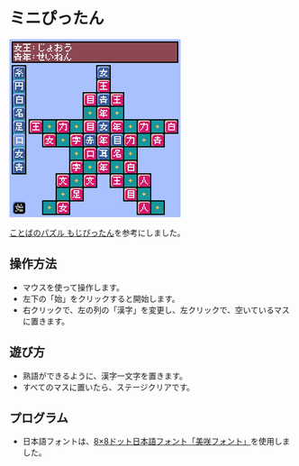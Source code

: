 
# ミニぴったん

![minipittan01](img/minipittan01.png)

[ことばのパズル もじぴったん](https://ja.wikipedia.org/wiki/%E3%81%93%E3%81%A8%E3%81%B0%E3%81%AE%E3%83%91%E3%82%BA%E3%83%AB_%E3%82%82%E3%81%98%E3%81%B4%E3%81%A3%E3%81%9F%E3%82%93)を参考にしました。

## 操作方法

* マウスを使って操作します。
* 左下の「始」をクリックすると開始します。
* 右クリックで、左の列の「漢字」を変更し、左クリックで、空いているマスに置きます。

## 遊び方

* 熟語ができるように、漢字一文字を置きます。
* すべてのマスに置いたら、ステージクリアです。

## プログラム

* 日本語フォントは、[8×8ドット日本語フォント「美咲フォント」](https://littlelimit.net/misaki.htm)を使用しました。
